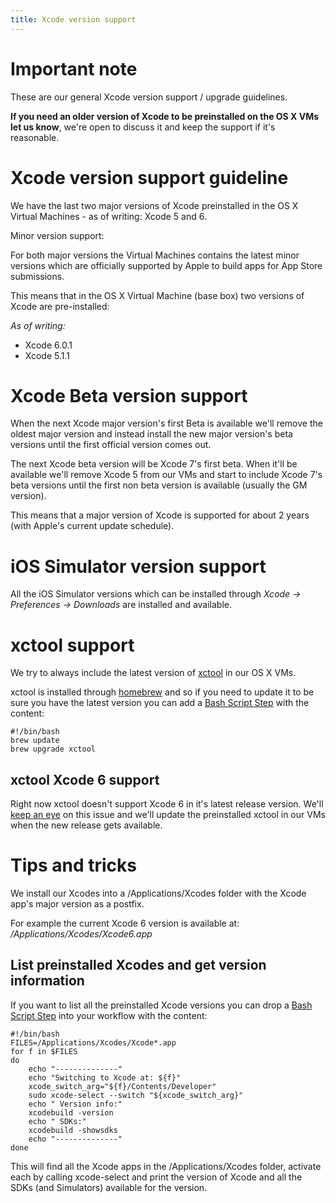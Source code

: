 ```yaml
---
title: Xcode version support
---
```


# Important note

These are our general Xcode version support / upgrade guidelines.

**If you need an older version of Xcode to be preinstalled on the OS X VMs let us know**,
we're open to discuss it and keep the support if it's reasonable.


# Xcode version support guideline

We have the last two major versions of Xcode preinstalled in the OS X Virtual Machines - as of writing: Xcode 5 and 6.

Minor version support:

For both major versions the Virtual Machines contains the latest minor versions which are officially supported by Apple to build apps for App Store submissions.

This means that in the OS X Virtual Machine (base box) two versions of Xcode are pre-installed:

*As of writing:*

* Xcode 6.0.1
* Xcode 5.1.1


# Xcode Beta version support

When the next Xcode major version's first Beta is available we'll remove the oldest major version
and instead install the new major version's beta versions until the first official version comes out.

The next Xcode beta version will be Xcode 7's first beta.
When it'll be available we'll remove Xcode 5 from our VMs and start to include Xcode 7's beta versions
until the first non beta version is available (usually the GM version).

This means that a major version of Xcode is supported for about 2 years (with Apple's current update schedule).


# iOS Simulator version support

All the iOS Simulator versions which can be installed
through *Xcode -> Preferences -> Downloads* are installed and available.


# xctool support

We try to always include the latest version of [xctool](https://github.com/facebook/xctool)
in our OS X VMs.

xctool is installed through [homebrew](http://brew.sh/) and so if you need to update it
to be sure you have the latest version you can add a [Bash Script Step](https://github.com/bitrise-io/steps-bash-script)
with the content:


    #!/bin/bash
    brew update
    brew upgrade xctool

## xctool Xcode 6 support

Right now xctool doesn't support Xcode 6 in it's latest release version.
We'll [keep an eye](https://github.com/facebook/xctool/issues/380) on this issue
and we'll update the preinstalled xctool in our VMs when the new release gets available.


# Tips and tricks

We install our Xcodes into a /Applications/Xcodes folder with the Xcode app's major version as a postfix.

For example the current Xcode 6 version is available at: */Applications/Xcodes/Xcode6.app*


## List preinstalled Xcodes and get version information

If you want to list all the preinstalled Xcode versions you can drop
a [Bash Script Step](https://github.com/bitrise-io/steps-bash-script) into your
workflow with the content:

    #!/bin/bash
    FILES=/Applications/Xcodes/Xcode*.app
    for f in $FILES
    do
    	echo "--------------"
    	echo "Switching to Xcode at: ${f}"
    	xcode_switch_arg="${f}/Contents/Developer"
    	sudo xcode-select --switch "${xcode_switch_arg}"
    	echo " Version info:"
    	xcodebuild -version
    	echo " SDKs:"
    	xcodebuild -showsdks
    	echo "--------------"
    done

This will find all the Xcode apps in the /Applications/Xcodes folder,
activate each by calling xcode-select and print the version of Xcode
and all the SDKs (and Simulators) available for the version.
